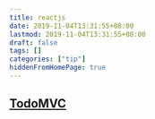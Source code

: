 ```yaml
---
title: reactjs
date: 2019-11-04T13:31:55+08:00
lastmod: 2019-11-04T13:31:55+08:00
draft: false
tags: []
categories: ["tip"]
hiddenFromHomePage: true
---
```




## [TodoMVC](http://todomvc.com/)
